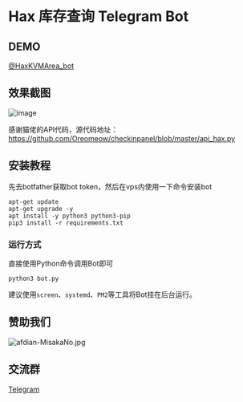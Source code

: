 # Hax 库存查询 Telegram Bot

## DEMO

[@HaxKVMArea_bot](https://t.me/HaxKVMArea_bot)

## 效果截图

![image](https://user-images.githubusercontent.com/96560028/151803651-0d670259-e7f4-430f-9b92-3337880ccf26.png)

感谢猫佬的API代码，源代码地址：https://github.com/Oreomeow/checkinpanel/blob/master/api_hax.py

## 安装教程

先去botfather获取bot token，然后在vps内使用一下命令安装bot

```shell
apt-get update
apt-get upgrade -y
apt install -y python3 python3-pip
pip3 install -r requirements.txt
```

### 运行方式

直接使用Python命令调用Bot即可
```shell
python3 bot.py
```
建议使用`screen`、`systemd`、`PM2`等工具将Bot挂在后台运行。

## 赞助我们

![afdian-MisakaNo.jpg](https://s2.loli.net/2021/12/25/SimocqwhVg89NQJ.jpg)

## 交流群
[Telegram](https://t.me/misakanetcn)

